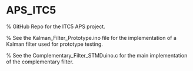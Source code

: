 # APS_ITC5


% GitHub Repo for the ITC5 APS project.

% See the Kalman_Filter_Prototype.ino file for the implementation of a Kalman filter used for prototype testing.

% See the Complementary_Filter_STMDuino.c for the main implementation of the complementary filter. 
